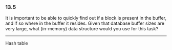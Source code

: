 ### 13.5
It is important to be able to quickly find out if a block is present in the buffer, and if so where in the buffer it resides. Given that database buffer sizes are very large, what (in-memory) data structure would you use for this task?

---

Hash table

